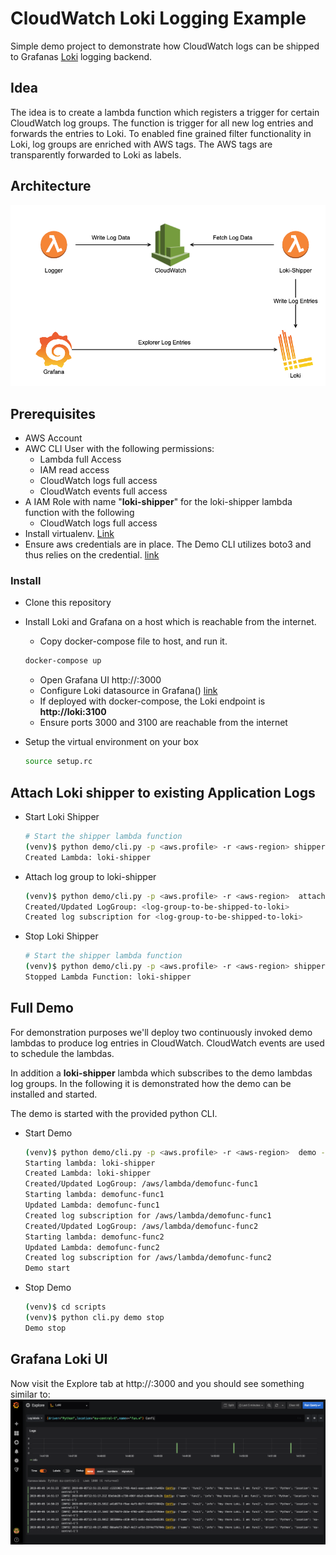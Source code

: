 # CloudWatch Loki Logging Example
Simple demo project to demonstrate how CloudWatch logs can be shipped to Grafanas [Loki](https://grafana.com/loki "Loki Homepage") logging backend.  

## Idea
The idea is to create a lambda function which registers a trigger for certain CloudWatch log groups. The function is trigger for all new log entries and forwards
the entries to Loki. To enabled fine grained filter functionality in Loki, log groups are enriched with AWS tags. The AWS tags are transparently forwarded
to Loki as labels.

## Architecture

![Architecture](images/loki-architecture.png)

## Prerequisites  
- AWS Account
- AWC CLI User with the following permissions:
    - Lambda full Access
    - IAM read access
    - CloudWatch logs full access
    - CloudWatch events full access
- A IAM Role with name "**loki-shipper**" for the loki-shipper lambda function with the following
    -  CloudWatch logs full access
- Install virtualenv. [Link](https://virtualenv.pypa.io/en/stable/installation/)
- Ensure aws credentials are in place. The Demo CLI utilizes boto3 and thus relies on the credential.
  [link](https://boto3.amazonaws.com/v1/documentation/api/latest/guide/configuration.html)

### Install
- Clone this repository
- Install Loki and Grafana on a host which is reachable from the internet.
    - Copy docker-compose file to host, and run it.
    ```bash
    docker-compose up
    ```
    - Open Grafana UI http://<host-ip>:3000
    - Configure Loki datasource in Grafana() [link](https://grafana.com/docs/features/datasources/loki/)
    - If deployed with docker-compose, the Loki endpoint is **http://loki:3100**
    - Ensure ports 3000 and 3100 are reachable from the internet
    
- Setup the virtual environment on your box
    ```bash
    source setup.rc
    ```  

## Attach Loki shipper to existing Application Logs

- Start Loki Shipper

    ```bash
    # Start the shipper lambda function
    (venv)$ python demo/cli.py -p <aws.profile> -r <aws-region> shipper -l http://<host-ip>:3100 start
    Created Lambda: loki-shipper
    ```

- Attach log group to loki-shipper
    ```bash
    (venv)$ python demo/cli.py -p <aws.profile> -r <aws-region>  attach --tags "tag1=tag1value" -t "tag2=tag2value" <log-group-to-be-shipped-to-loki>
    Created/Updated LogGroup: <log-group-to-be-shipped-to-loki>
    Created log subscription for <log-group-to-be-shipped-to-loki>
    ```
 
- Stop Loki Shipper
    ```bash
    # Start the shipper lambda function
    (venv)$ python demo/cli.py -p <aws.profile> -r <aws-region> shipper stop
    Stopped Lambda Function: loki-shipper
    ```

## Full Demo
For demonstration purposes we'll deploy two continuously invoked demo lambdas to produce log entries in CloudWatch. CloudWatch events are used to 
schedule the lambdas. 

In addition a **loki-shipper** lambda which subscribes to the demo lambdas log groups.
In the following it is demonstrated how the demo can be installed and started.

The demo is started with the provided python CLI. 

- Start Demo
    ````bash
    (venv)$ python demo/cli.py -p <aws.profile> -r <aws-region>  demo -l http://<host-ip>:3100  start   
    Starting lambda: loki-shipper
    Created Lambda: loki-shipper
    Created/Updated LogGroup: /aws/lambda/demofunc-func1
    Starting lambda: demofunc-func1
    Updated Lambda: demofunc-func1
    Created log subscription for /aws/lambda/demofunc-func1
    Created/Updated LogGroup: /aws/lambda/demofunc-func2
    Starting lambda: demofunc-func2
    Updated Lambda: demofunc-func2
    Created log subscription for /aws/lambda/demofunc-func2
    Demo start
    ````
- Stop Demo
    ````bash
    (venv)$ cd scripts
    (venv)$ python cli.py demo stop
    Demo stop
    ````


## Grafana Loki UI
Now visit the Explore tab at http://<host-ip>:3000 and you should see something similar to:  
![Grafana](images/grafana-explore.png)



 